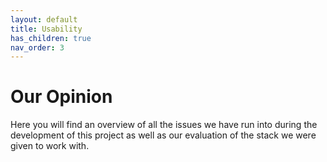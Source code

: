 ```yaml
---
layout: default
title: Usability
has_children: true
nav_order: 3
---
```


# Our Opinion

Here you will find an overview of all the issues we have run into during the development of this project as well as our evaluation of the stack we were given to work with.

